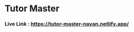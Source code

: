 # Tutor Master

### Live Link : <a href="https://tutor-master-nayan.netlify.app/">https://tutor-master-nayan.netlify.app/</a>

